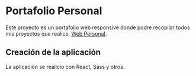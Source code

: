 # Portafolio Personal

Este proyecto es un portafolio web responsive donde podre recopilar todos mis proyectos que realice. [Web Personal](https://darkedg.github.io/portafolio-web/).

## Creación de la aplicación

La aplicación se realicio con React, Sass y otros.
